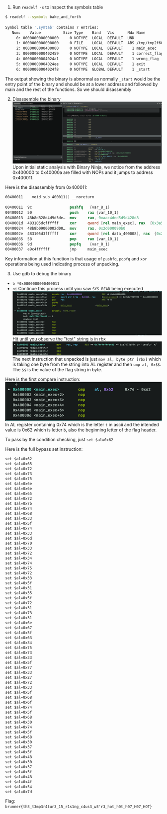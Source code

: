 1.  Run `readelf -s` to  inspect the symbols table 
```sh
$ readelf --symbols bake_and_forth 

Symbol table '.symtab' contains 7 entries:
   Num:    Value          Size Type    Bind   Vis      Ndx Name
     0: 0000000000000000     0 NOTYPE  LOCAL  DEFAULT  UND 
     1: 0000000000000000     0 FILE    LOCAL  DEFAULT  ABS /tmp/tmp2f60wsfd[...]
     2: 0000000000400000     0 NOTYPE  LOCAL  DEFAULT    1 main_exec
     3: 0000000000402459     0 NOTYPE  LOCAL  DEFAULT    1 correct_flag
     4: 00000000004024a1     0 NOTYPE  LOCAL  DEFAULT    1 wrong_flag
     5: 00000000004024ee     0 NOTYPE  LOCAL  DEFAULT    1 exit
     6: 00000000004024f8     0 NOTYPE  GLOBAL DEFAULT    1 _start
```

The output showing the binary is abnormal as normally `_start` would be the entry point of the binary and should be at a lower address and followed by main and the rest of the functions. So we should disassembly 

2. Disassemble the binary 
![bakeforth1.png](./images/bakeforth1.png)
Upon initial static analysis with Binary Ninja, we notice from the address 0x400000 to 0x40000a are filled with NOPs and it jumps to address 0x400011. 

Here is the disassembly from 0x400011:
```nasm
00400011    void sub_400011() __noreturn

00400011  9c                 pushfq   {var_8_1}
00400012  50                 push    rax {var_10_1}
00400013  48b8d828d4d9d5de…  mov     rax, 0xaac4ded5d9d428d8
0040001d  483105dcffffff     xor     qword [rel main_exec], rax  {0x3a544e454944b848}
00400024  48b8b09000002d00…  mov     rax, 0x2d000090b0
0040002e  483105d3ffffff     xor     qword [rel data_400008], rax  {0x2ce9900020}
00400035  58                 pop     rax {var_10_1}
00400036  9d                 popfq    {var_8_1}
00400037  e9c4ffffff         jmp     main_exec
```
Key information at this function is that usage of `pushfq`, `popfq` and `xor` operations being used indicating process of unpacking. 

3. Use gdb to debug the binary 
- `b *0x0000000000400011`
- `ni` 
Continue this process until you saw `SYS_READ` being executed 
![bakeforth2.png](./images/bakeforth2.png)
Hit until you observe the "test" string is in rbx 
![bakeforth3.png](./images/bakeforth3.png)
The next instruction that unpacked is just `mov al, byte ptr [rbx]` which is taking one byte from the string into AL register and then `cmp al, 0x$$`. The `$$` is the value of the flag string in byte. 

Here is the first compare instruction:
![bakeforth4.png](./images/bakeforth4.png)
In AL register containing 0x74 which is the letter `t` in ascii and the intended value is 0x62 which  is letter `b`, also the beginning letter of the flag header. 

To pass by the condition checking, just `set $al=0x62`

Here is the full bypass set instruction:
```
set $al=0x62
set $al=0x65
set $al=0x72
set $al=0x73
set $al=0x75
set $al=0x6e
set $al=0x6e
set $al=0x65
set $al=0x72
set $al=0x7b
set $al=0x74
set $al=0x68
set $al=0x33
set $al=0x5f
set $al=0x74
set $al=0x33
set $al=0x6d
set $al=0x70
set $al=0x33
set $al=0x72
set $al=0x34
set $al=0x74
set $al=0x75
set $al=0x72
set $al=0x33
set $al=0x5f
set $al=0x31
set $al=0x35
set $al=0x5f
set $al=0x72
set $al=0x31
set $al=0x73
set $al=0x31
set $al=0x6e
set $al=0x67
set $al=0x5f
set $al=0x63
set $al=0x34
set $al=0x75
set $al=0x73
set $al=0x33
set $al=0x5f
set $al=0x77
set $al=0x33
set $al=0x27
set $al=0x72
set $al=0x33
set $al=0x5f
set $al=0x68
set $al=0x6f
set $al=0x74
set $al=0x5f
set $al=0x68
set $al=0x30
set $al=0x74
set $al=0x5f
set $al=0x68
set $al=0x30
set $al=0x37
set $al=0x5f
set $al=0x48
set $al=0x30
set $al=0x37
set $al=0x5f
set $al=0x48
set $al=0x4f
set $al=0x54
set $al=0x7d
```

Flag: `brunner{th3_t3mp3r4tur3_15_r1s1ng_c4us3_w3'r3_hot_h0t_h07_H07_HOT}`

